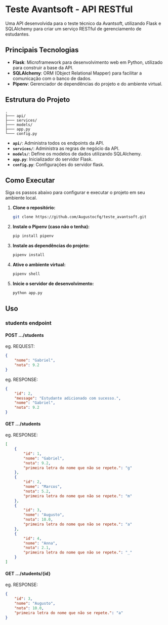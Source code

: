 # Teste Avantsoft - API RESTful

Uma API desenvolvida para o teste técnico da Avantsoft, utilizando Flask e SQLAlchemy para criar um serviço RESTful de gerenciamento de estudantes.

## Principais Tecnologias

- **Flask**: Microframework para desenvolvimento web em Python, utilizado para construir a base da API.
- **SQLAlchemy**: ORM (Object Relational Mapper) para facilitar a comunicação com o banco de dados.
- **Pipenv**: Gerenciador de dependências do projeto e do ambiente virtual.

## Estrutura do Projeto

```tree
.
├─── api/
├─── services/
├─── models/
├─── app.py
└─── config.py
```

- **`api/`**: Administra todos os endpoints da API.
- **`services/`**: Administra as regras de negócio da API.
- **`models/`**: Define os modelos de dados utilizando SQLAlchemy.
- **`app.py`**: Inicializador do servidor Flask.
- **`config.py`**: Configurações do servidor flask.

## Como Executar

Siga os passos abaixo para configurar e executar o projeto em seu ambiente local.

1. **Clone o repositório:**

    ```bash
    git clone https://github.com/Augustocfq/teste_avantsoft.git
    ```

2. **Instale o Pipenv (caso não o tenha):**

    ```bash
    pip install pipenv
    ```

3. **Instale as dependências do projeto:**

    ```bash
    pipenv install
    ```

4. **Ative o ambiente virtual:**

    ```bash
    pipenv shell
    ```

5. **Inicie o servidor de desenvolvimento:**

    ```bash
    python app.py
    ```

## Uso

### students endpoint

#### POST .../students

eg. REQUEST:

```json
{
    "nome": "Gabriel",
    "nota": 9.2
}
```

eg. RESPONSE:

```json
{
    "id": 2,
    "message": "Estudante adicionado com sucesso.",
    "nome": "Gabriel",
    "nota": 9.2
}
```

#### GET .../students

eg. RESPONSE:

```json
[
    {
        "id": 1,
        "nome": "Gabriel",
        "nota": 9.2,
        "primeira letra do nome que não se repete.": "g"
    },
    {
        "id": 2,
        "nome": "Marcos",
        "nota": 5.2,
        "primeira letra do nome que não se repete.": "m"
    },
    {
        "id": 3,
        "nome": "Augusto",
        "nota": 10.0,
        "primeira letra do nome que não se repete.": "a"
    },
    {
        "id": 4,
        "nome": "Anna",
        "nota": 2.1,
        "primeira letra do nome que não se repete.": "_"
    }
]
```

#### GET .../students/{id}

eg. RESPONSE:

```json
{
    "id": 3,
    "nome": "Augusto",
    "nota": 10.0,
    "primeira letra do nome que não se repete.": "a"
}
```
